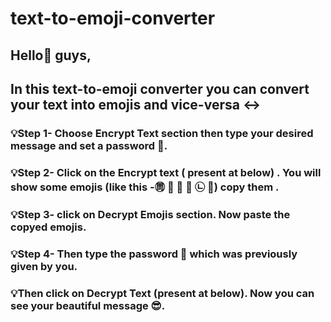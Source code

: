# text-to-emoji-converter
##  Hello👋 guys, 
## In this text-to-emoji converter you can convert your text into emojis and vice-versa ↔️ 

### 💡Step 1-  Choose Encrypt Text section then type your desired message and set a password 🔑.
### 💡Step 2- Click on the  Encrypt text ( present at below) . You will show some emojis (like this -㉄ 👥 👥 👰 ㉡ 👫) copy them .
### 💡Step 3- click on Decrypt Emojis section. Now  paste the copyed emojis.
### 💡Step 4- Then type the password 🔑 which was previously given by you.
### 💡Then click on Decrypt Text (present at below). Now you can see your beautiful message 😎.

